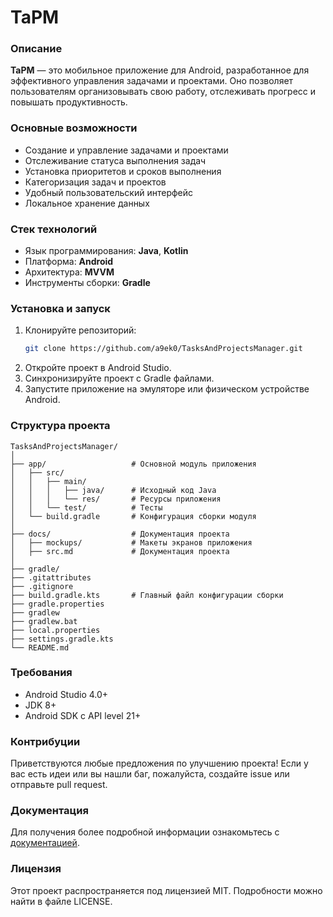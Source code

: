 
# TaPM

### Описание

**TaPM** — это мобильное приложение для Android, разработанное для эффективного управления задачами и проектами. Оно позволяет пользователям организовывать свою работу, отслеживать прогресс и повышать продуктивность.

### Основные возможности

- Создание и управление задачами и проектами
- Отслеживание статуса выполнения задач
- Установка приоритетов и сроков выполнения
- Категоризация задач и проектов
- Удобный пользовательский интерфейс
- Локальное хранение данных

### Стек технологий

- Язык программирования: **Java**, **Kotlin**
- Платформа: **Android**
- Архитектура: **MVVM**
- Инструменты сборки: **Gradle**

### Установка и запуск

1. Клонируйте репозиторий:
   ```bash
   git clone https://github.com/a9ek0/TasksAndProjectsManager.git
   ```
2. Откройте проект в Android Studio.
3. Синхронизируйте проект с Gradle файлами.
4. Запустите приложение на эмуляторе или физическом устройстве Android.

### Структура проекта

```
TasksAndProjectsManager/
│
├── app/                   # Основной модуль приложения
│   ├── src/
│   │   ├── main/
│   │   │   ├── java/      # Исходный код Java
│   │   │   └── res/       # Ресурсы приложения
│   │   └── test/          # Тесты
│   └── build.gradle       # Конфигурация сборки модуля
│
├── docs/                  # Документация проекта
│   ├── mockups/           # Макеты экранов приложения
│   ├── src.md             # Документация проекта
│
├── gradle/
├── .gitattributes
├── .gitignore
├── build.gradle.kts       # Главный файл конфигурации сборки
├── gradle.properties
├── gradlew
├── gradlew.bat
├── local.properties
├── settings.gradle.kts
└── README.md              
```

### Требования

- Android Studio 4.0+
- JDK 8+
- Android SDK с API level 21+

### Контрибуции

Приветствуются любые предложения по улучшению проекта! Если у вас есть идеи или вы нашли баг, пожалуйста, создайте issue или отправьте pull request.

### Документация

Для получения более подробной информации ознакомьтесь с [документацией](docs/srs.md).


### Лицензия

Этот проект распространяется под лицензией MIT. Подробности можно найти в файле LICENSE.
